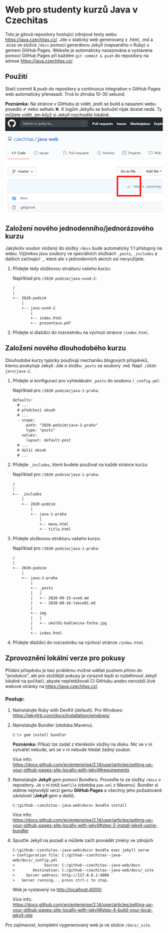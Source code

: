Web pro studenty kurzů Java v Czechitas
=======================================

Toto je gitová repository hostující zdrojové texty webu <https://java.czechitas.cz/>.
Jde o statický web generovaný z .html, .md a .scss ve složce `/docs`
pomocí generátoru Jekyll (napsaného v Ruby) s gemem GitHub Pages.
Website je automaticky nasazována a vystavena pomocí GitHub Pages při každém
`git commit & push` do repository na adrese <https://java.czechitas.cz/>.



Použití
-------

Stačí commit & push do repository a continuous integration v GitHub Pages web automaticky přenasadí.
Trvá to zhruba 10-30 sekund.

**Poznámka:**
Na stránce v GitHubu je vidět, jestli se build a nasazení webu povedlo ✔ nebo selhalo ❌.
K logům Jekyllu se bohužel nijak dostat nedá. Ty můžete vidět, jen když si Jekyll rozchodíte lokálně.
<img width="626" style="display: block;" src="build-result.png"/>



Založení nového jednodenního/jednorázového kurzu
------------------------------------------------

Jakýkoliv soubor vložený do složky `/docs` bude automaticky 1:1 přístupný na webu.
Výjimkou jsou soubory ve speciálních složkách `_posts`, `_includes` a dalších začínající `_`,
které ale v jednodenních akcích asi nevyužijete.

1.  Přidejte tedy složkovou strukturu vašeho kurzu:

    Například pro `/2020-podzim/java-uvod-2`:
    ~~~~
    /
    |
    +-- 2020-podzim
        |
        +-- java-uvod-2
            |
            +-- index.html
            +-- prezentace.pdf
    ~~~~

2. Přidejte si dlaždici do rozcestníku na výchozí stránce `/index.html`.





Založení nového dlouhodobého kurzu
----------------------------------

Dlouhodobé kurzy typicky používají mechaniku *blogových* příspěvků, kterou poskytuje Jekyll.
Jde o složku `_posts` se soubory .md. Např. `/2020-jaro/java-2`.

1.  Přidejte si konfiguraci pro vyhledávání `_posts` do souboru `/_config.yml`:

    Například pro `/2020-podzim/java-1-praha`:
    ~~~~
    defaults:
      # ...
      # předchozí obsah
      # ...
      - scope:
          path: "2020-podzim/java-1-praha"
          type: "posts"
        values:
          layout: default-post
      # ...
      # další obsah
      # ...
    ~~~~

2.  Přidejte `_includes`, které budete používat na každé stránce kurzu:

    Například pro `/2020-podzim/java-1-praha`:
    ~~~~
    /
    |
    +-- _includes
        |
        +-- 2020-podzim
            |
            +-- java-1-praha
                |
                +-- menu.html
                +-- title.html
    ~~~~

3.  Přidejte složkovou strukturu vašeho kurzu:

    Například pro `/2020-podzim/java-1-praha`:
    ~~~~
    /
    |
    +-- 2020-podzim
        |
        +-- java-1-praha
            |
            +-- _posts
            |   |
            |   +-- 2020-09-15-uvod.md
            |   +-- 2020-09-16-lekce01.md
            |
            +-- img
            |   |
            |   +-- ukol01-bublanina-fotka.jpg
            |
            +-- index.html
    ~~~~

4. Přidejte dlaždici do rozcestníku na výchozí stránce `/index.html`.



Zprovoznění lokální verze pro pokusy
------------------------------------

Přidání příspěvku je bez problému možné udělat pushem přímo do "produkce",
ale pro složitější pokusy je výrazně lepší si rozběhnout Jekyll lokálně na počítači,
abyste nepřetěžovali CI GitHubu anebo nerozbili živé webové stránky na <https://java.czechitas.cz/>.

### Postup:

1.  Nainstalujte Ruby with DevKit (default).
    Pro Windows: https://jekyllrb.com/docs/installation/windows/


2.  Nainstalujte Bundler (obdoba Mavenu).

    ~~~~
    C:\> gem install bundler
    ~~~~

    **Poznámka:** Příkaz lze zadat z kterékoliv složky na disku. Nic se v ní vytvářet nebude, ani se v ní nebude hledat žádný soubor.

    Více info: <https://docs.github.com/en/enterprise/2.14/user/articles/setting-up-your-github-pages-site-locally-with-jekyll#requirements>


3.  Nainstalujte **Jekyll** gem pomocí Bundleru.
    Proveďte to ze složky `/docs` v repository. Je v ní totiž `Gemfile` (obdoba `pom.xml` z Mavenu). Bundler si stáhne nejnovější verzi gemu **GitHub Pages** a všechny jeho požadované závislosti (**Jekyll** gem a další).

    ~~~~
    C:\github--czechitas--java-web\docs> bundle install
    ~~~~

    Více info: <https://docs.github.com/en/enterprise/2.14/user/articles/setting-up-your-github-pages-site-locally-with-jekyll#step-2-install-jekyll-using-bundler>


4.  Spusťte Jekyll na pozadí a můžete začít provádět změny ve zdrojích

    ~~~~
    C:\github--czechitas--java-web\docs> bundle exec jekyll serve
    > Configuration file: C:/github--czechitas--java-web/docs/_config.yml
    >             Source: C:/github--czechitas--java-web/docs
    >        Destination: C:/github--czechitas--java-web/docs/_site
    >     Server address: http://127.0.0.1:4000
    >   Server running... press ctrl-c to stop.
    ~~~~

    Web je vystavený na <http://localhost:4000/>

    Více info: <https://docs.github.com/en/enterprise/2.14/user/articles/setting-up-your-github-pages-site-locally-with-jekyll#step-4-build-your-local-jekyll-site>


Pro zajímavost, kompletní vygenerovaný web je ve složce `/docs/_site`.